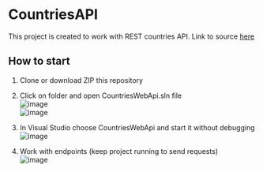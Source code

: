 # CountriesAPI
This project is created to work with REST countries API. Link to source [here](https://restcountries.com)

## How to start<br>
1. Clone or download ZIP this repository<br>
2. Click on folder and open CountriesWebApi.sln file<br>
  ![image](https://user-images.githubusercontent.com/108615436/205511389-53129d8f-17cd-4e33-ada3-77501b72ae7a.png)<br>
  ![image](https://user-images.githubusercontent.com/108615436/205511249-52c986c7-4551-4f6a-85a1-94e4a450c8ba.png)<br>

3. In Visual Studio choose CountriesWebApi and start it without debugging<br>
  ![image](https://user-images.githubusercontent.com/108615436/205511307-df15d4bf-ed74-428b-a5b5-e7811c742cc3.png)

4. Work with endpoints (keep project running to send requests) <br>
  ![image](https://user-images.githubusercontent.com/108615436/205511362-d5c0e70f-63b7-4be3-8886-237e440575cc.png)


